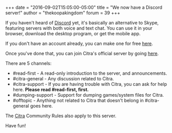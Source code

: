 +++
date = "2016-09-02T15:05:00-05:00"
title = "We now have a Discord server!"
author = "thekoopakingdom"
forum = 39
+++

If you haven't heard of [Discord](https://discordapp.com/) yet, it's basically an alternative to Skype, featuring servers with both voice and text chat. You can use it in your browser, download the desktop program, or get the mobile app.

If you don't have an account already, you can make one for free [here](https://discordapp.com/register).

Once you've done that, you can join Citra's official server by going [here](https://discord.gg/fZwvKPu).

There are 5 channels:

* #read-first - A read-only introduction to the server, and announcements.
* #citra-general - Any discussion related to Citra.
* #citra-support - If you are having trouble with Citra, you can ask for help here. **Please read #read-first, first.**
* #dumping-support - Support for dumping games/system files for Citra.
* #offtopic - Anything not related to Citra that doesn't belong in #citra-general goes here.

The [Citra](https://citra-emu.org/rules/) Community Rules also apply to this server.

Have fun!
